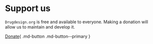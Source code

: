 # Support us

`Drugdesign.org` is free and available to everyone. Making a donation will allow us to maintain and develop it. 

[Donate](https://www.paypal.com/donate/?business=B5BAJ87TZXR38&no_recurring=0&currency_code=USD){ .md-button .md-button--primary }
